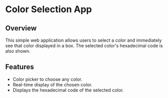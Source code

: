# Color Selection App

## Overview
This simple web application allows users to select a color and immediately see that color displayed in a box. The selected color's hexadecimal code is also shown.

## Features
- Color picker to choose any color.
- Real-time display of the chosen color.
- Displays the hexadecimal code of the selected color.
